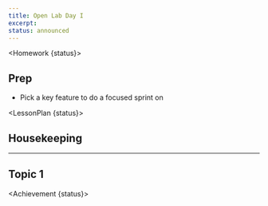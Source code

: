 ```yaml
---
title: Open Lab Day I
excerpt:
status: announced
---
```


<script>
	import Homework from "$lib/components/Homework.svelte";
	import LessonPlan from "$lib/components/LessonPlan.svelte";
	import Achievement from "$lib/components/Achievement.svelte";
</script>

<Homework {status}>

<h2>Prep</h2>

- Pick a key feature to do a focused sprint on

</Homework>

<LessonPlan {status}>

## Housekeeping

---

## Topic 1

</LessonPlan>

<Achievement {status}>

</Achievement>
